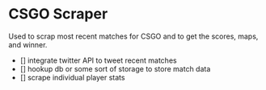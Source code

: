 # CSGO Scraper
Used to scrap most recent matches for CSGO and to get the scores, maps, and winner.

- [] integrate twitter API to tweet recent matches
- [] hookup db or some sort of storage to store match data
- [] scrape individual player stats
